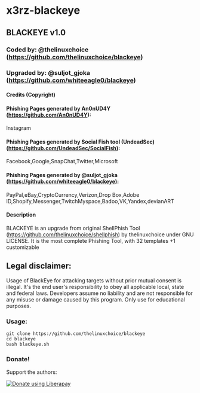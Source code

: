 # x3rz-blackeye
## BLACKEYE v1.0
### Coded by: @thelinuxchoice (https://github.com/thelinuxchoice/blackeye)
### Upgraded by: @suljot_gjoka (https://github.com/whiteeagle0/blackeye)

#### Credits (Copyright)
#### Phishing Pages generated by An0nUD4Y (https://github.com/An0nUD4Y):
Instagram
#### Phishing Pages generated by Social Fish tool (UndeadSec) (https://github.com/UndeadSec/SocialFish):
Facebook,Google,SnapChat,Twitter,Microsoft
#### Phishing Pages generated by @suljot_gjoka (https://github.com/whiteeagle0/blackeye):
PayPal,eBay,CryptoCurrency,Verizon,Drop Box,Adobe ID,Shopify,Messenger,TwitchMyspace,Badoo,VK,Yandex,devianART

#### Description
BLACKEYE is an upgrade from original ShellPhish Tool (https://github.com/thelinuxchoice/shellphish) by thelinuxchoice under GNU LICENSE. It is the most complete Phishing Tool,  with 32 templates +1 customizable

## Legal disclaimer:
Usage of BlackEye for attacking targets without prior mutual consent is illegal. It's the end user's responsibility to obey all applicable local, state and federal laws. Developers assume no liability and are not responsible for any misuse or damage caused by this program. Only use for educational purposes.


### Usage:
```
git clone https://github.com/thelinuxchoice/blackeye
cd blackeye
bash blackeye.sh
```


### Donate!
Support the authors:

<noscript><a href="https://liberapay.com/thelinuxchoice/donate"><img alt="Donate using Liberapay" src="https://liberapay.com/assets/widgets/donate.svg"></a></noscript>
